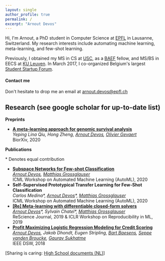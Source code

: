 ```yaml
---
layout: single
author_profile: true
permalink: /
excerpt: "Arnout Devos"
---
```


Hi, I'm Arnout, a PhD student in Computer Science at [EPFL](http://ic.epfl.ch) in Lausanne, Switzerland. My research interests include automating machine learning, meta-learning, and few-shot learning.

Previously, I obtained my MS in CS at [USC](http://www.usc.edu), as a [BAEF](http://www.baef.be) fellow, and MS/BS in EECS at [KU Leuven](https://www.kuleuven.be/english/).
In March 2017, I co-organized Belgium's largest [Student Startup Forum](https://arnoutdevos.github.io/Student-Startup-Forum-2017/).

#### Contact me
Don't hesitate to drop me an email at [arnout.devos@epfl.ch](mailto:arnout.devos@epfl.ch)

<!---
## News
- :school_satchel: Aug 2019: passed my EPFL Computer Science PhD quals
- :microphone: May 2019: talk at the Workshop on Reproducibility in ML (ICLR 2019) [[video](<https://slideslive.com/38915881/reproducing-metalearning-with-differentiable-closedform-solvers>)]
- :microphone: Jan 2019: talk at the Applied ML Days [[slides](https://www.slideshare.net/ArnoutDevos/profit-maximizing-machine-learning-amld2019)]
- :computer: Nov 2019: 1st place in Computer Vision challenge @LauzHack 2018 [[devpost](<https://devpost.com/software/reducing-food-waste-with-hungry-students>)]
--->

## Research (see <a href="https://scholar.google.be/citations?user=S_6zsEwAAAAJ" style="text-decoration: none">google scholar</a> for up-to-date list)

**Preprints**
- [**A meta-learning approach for genomic survival analysis**](<https://www.biorxiv.org/content/10.1101/2020.04.21.053918v1.abstract>)  
  *Yeping Lina Qiu, Hong Zheng, <u>Arnout Devos</u>, [Olivier Gevaert](http://med.stanford.edu/gevaertlab.html)*  
  BiorXiv, 2020

**Publications**

\* Denotes equal contribution

- [**Subspace Networks for Few-shot Classification**](<https://arxiv.org/abs/1905.13613>)  
  *<u>Arnout Devos</u>, [Matthias Grossglauser](https://icapeople.epfl.ch/grossglauser/)*  
  ICML Workshop on Automated Machine Learning (AutoML), 2020
- **Self-Supervised Prototypical Transfer Learning for Few-Shot Classification**  
  *Carlos Medina\*, <u>Arnout Devos</u>\*, [Matthias Grossglauser](https://icapeople.epfl.ch/grossglauser/)*  
  ICML Workshop on Automated Machine Learning (AutoML), 2020
- [**[Re] Meta-learning with differentiable closed-form solvers**](<http://rescience.github.io/bibliography/Devos_2019.html>)  
  *<u>Arnout Devos</u>\*, Sylvain Chatel\*, [Matthias Grossglauser](https://icapeople.epfl.ch/grossglauser/)*  
  ReScience Journal, 2019 & ICLR Workshop on Reproducibility in ML, 2019
- [**Profit Maximizing Logistic Regression Modeling for Credit Scoring**](<https://ieeexplore.ieee.org/abstract/document/8439113>)  
  *<u>Arnout Devos</u>, Jakob Dhondt, Eugen Stripling, [Bart Baesens](https://www.bartbaesens.com/), [Seppe vanden Broucke](http://seppe.net/), [Gaurav Sukhatme](http://robotics.usc.edu/~gaurav/)*  
  IEEE DSW, 2018



[Sharing is caring: [High School documents (NL)](http://www.arnoutdevos.net/school.html)]
